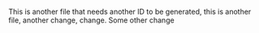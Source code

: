 This is another file that needs another ID to be generated, this is another file, another change, change. Some other change
